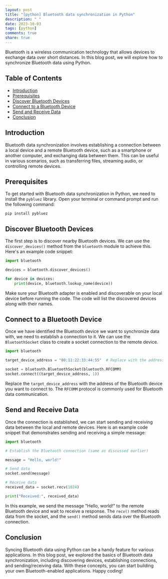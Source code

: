 ```yaml
---
layout: post
title: "[python] Bluetooth data synchronization in Python"
description: " "
date: 2023-10-03
tags: [python]
comments: true
share: true
---
```


Bluetooth is a wireless communication technology that allows devices to exchange data over short distances. In this blog post, we will explore how to synchronize Bluetooth data using Python.

## Table of Contents
- [Introduction](#introduction)
- [Prerequisites](#prerequisites)
- [Discover Bluetooth Devices](#discover-bluetooth-devices)
- [Connect to a Bluetooth Device](#connect-to-a-bluetooth-device)
- [Send and Receive Data](#send-and-receive-data)
- [Conclusion](#conclusion)

## Introduction
Bluetooth data synchronization involves establishing a connection between a local device and a remote Bluetooth device, such as a smartphone or another computer, and exchanging data between them. This can be useful in various scenarios, such as transferring files, streaming audio, or controlling remote devices.

## Prerequisites
To get started with Bluetooth data synchronization in Python, we need to install the `pybluez` library. Open your terminal or command prompt and run the following command:

```
pip install pybluez
```

## Discover Bluetooth Devices
The first step is to discover nearby Bluetooth devices. We can use the `discover_devices()` method from the `bluetooth` module to achieve this. Here's an example code snippet:

```python
import bluetooth

devices = bluetooth.discover_devices()

for device in devices:
    print(device, bluetooth.lookup_name(device))
```

Make sure your Bluetooth adapter is enabled and discoverable on your local device before running the code. The code will list the discovered devices along with their names.

## Connect to a Bluetooth Device
Once we have identified the Bluetooth device we want to synchronize data with, we need to establish a connection to it. We can use the `BluetoothSocket` class to create a socket connection to the remote device.

```python
import bluetooth

target_device_address = "00:11:22:33:44:55"  # Replace with the address of your Bluetooth device

socket = bluetooth.BluetoothSocket(bluetooth.RFCOMM)
socket.connect((target_device_address, 1))
```

Replace the `target_device_address` with the address of the Bluetooth device you want to connect to. The `RFCOMM` protocol is commonly used for Bluetooth data communication.

## Send and Receive Data
Once the connection is established, we can start sending and receiving data between the local and remote devices. Here is an example code snippet that demonstrates sending and receiving a simple message:

```python
import bluetooth

# Establish the Bluetooth connection (same as discussed earlier)

message = "Hello, world!"

# Send data
socket.send(message)

# Receive data
received_data = socket.recv(1024)

print("Received:", received_data)
```

In this example, we send the message "Hello, world!" to the remote Bluetooth device and wait to receive a response. The `recv()` method reads data from the socket, and the `send()` method sends data over the Bluetooth connection.

## Conclusion
Syncing Bluetooth data using Python can be a handy feature for various applications. In this blog post, we explored the basics of Bluetooth data synchronization, including discovering devices, establishing connections, and sending/receiving data. With these concepts, you can start building your own Bluetooth-enabled applications. Happy coding!